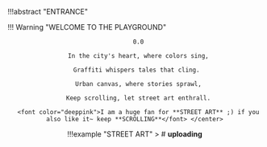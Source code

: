 !!!abstract "ENTRANCE"

!!! Warning "WELCOME TO THE PLAYGROUND"
    <center>
      
    
      0.0

      In the city's heart, where colors sing,

      Graffiti whispers tales that cling. 

      Urban canvas, where stories sprawl,

      Keep scrolling, let street art enthrall.

      <font color="deeppink">I am a huge fan for **STREET ART** ;) if you also like it~ keep **SCROLLING**</font> </center>


!!!example "STREET ART"
      > # **uploading**